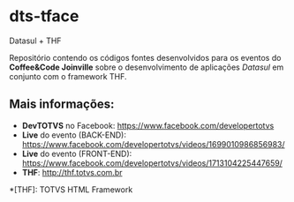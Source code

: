 # dts-tface
Datasul + THF

Repositório contendo os códigos fontes desenvolvidos para os eventos do **Coffee&Code Joinville** sobre o desenvolvimento de aplicações *Datasul* em conjunto com o framework THF.

## Mais informações:
- **DevTOTVS** no Facebook: https://www.facebook.com/developertotvs
- **Live** do evento (BACK-END): https://www.facebook.com/developertotvs/videos/1699010986856983/
- **Live** do evento (FRONT-END): https://www.facebook.com/developertotvs/videos/1713104225447659/
- **THF**: http://thf.totvs.com.br

*[THF]: TOTVS HTML Framework
